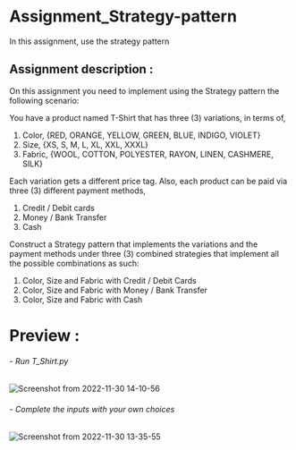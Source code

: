 # Assignment_Strategy-pattern
In this assignment, use the strategy pattern

## Assignment description :

On this assignment you need to implement using the Strategy pattern the following
scenario:

You have a product named T-Shirt  that has three (3) variations, in terms
of,

1. Color, {RED, ORANGE, YELLOW, GREEN, BLUE, INDIGO, VIOLET} 
2. Size, {XS, S, M, L, XL, XXL, XXXL} 
3. Fabric, {WOOL, COTTON, POLYESTER, RAYON, LINEN, CASHMERE, SILK} 

Each variation gets a different price tag.
Also, each product can be paid via three (3) different payment methods,

1. Credit / Debit cards 
2. Money / Bank Transfer 
3. Cash 

Construct a Strategy pattern that implements the variations and the payment
methods under three (3) combined strategies that implement all the possible
combinations as such:

1. Color, Size and Fabric with Credit / Debit Cards 
2. Color, Size and Fabric with Money / Bank Transfer 
3. Color, Size and Fabric with Cash 


#  Preview :
###### - Run T_Shirt.py



![Screenshot from 2022-11-30 14-10-56](https://user-images.githubusercontent.com/80916754/204793001-951b01dd-1e9e-4768-8f58-0b8573e05b92.png)

###### - Complete the inputs with your own choices

![Screenshot from 2022-11-30 13-35-55](https://user-images.githubusercontent.com/80916754/204793320-81fa70c3-bf96-4473-8c84-48fdb8c08393.png)




